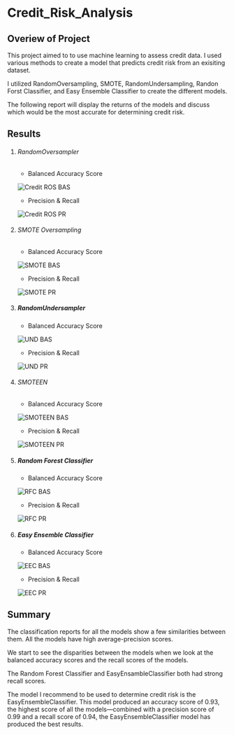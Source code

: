 # Credit_Risk_Analysis

## Overiew of Project

This project aimed to to use machine learning to assess credit data. I used various methods to create a model that predicts credit risk from an exisiting dataset.

I utilized RandomOversampling, SMOTE, RandomUndersampling, Randon Forst Classifier, and Easy Ensemble Classifier to create the different models.

The following report will display the returns of the models and discuss which would be the most accurate for determining credit risk.

## Results

1. ###### RandomOversampler
    - Balanced Accuracy Score

    ![Credit ROS BAS](https://user-images.githubusercontent.com/85756203/139594487-6a7da687-2337-4834-bf85-65abe3546fb2.png)
    - Precision & Recall

    ![Credit ROS PR](https://user-images.githubusercontent.com/85756203/139594497-cab26ced-59a3-488a-be9a-50766edee790.png)
    
2. ###### SMOTE Oversampling
    - Balanced Accuracy Score
    
    ![SMOTE BAS](https://user-images.githubusercontent.com/85756203/139594578-77c22575-6e5c-4b62-b15f-84962dbbbe9d.png)
    
    - Precision & Recall
     
    ![SMOTE PR](https://user-images.githubusercontent.com/85756203/139594581-241e6b08-1042-4132-b5b5-16b0dbb29670.png)

3. ##### RandomUndersampler
    - Balanced Accuracy Score
    
    ![UND BAS](https://user-images.githubusercontent.com/85756203/139594657-eccbc473-1bfa-44d0-b191-ac8f5dd1e577.png)

    - Precision & Recall

    ![UND PR](https://user-images.githubusercontent.com/85756203/139594661-95afc351-ed80-4b67-9d8b-40141c981fb0.png)

4. ###### SMOTEEN
    - Balanced Accuracy Score

    ![SMOTEEN BAS](https://user-images.githubusercontent.com/85756203/139594706-e930e7fc-ab87-455f-836a-9567b1d4b019.png)

    - Precision & Recall

    ![SMOTEEN PR](https://user-images.githubusercontent.com/85756203/139594709-3945861d-f74c-4405-9be4-b3fc4362a932.png)

5. ##### Random Forest Classifier
    - Balanced Accuracy Score

    ![RFC BAS](https://user-images.githubusercontent.com/85756203/139594900-3f820772-ae77-4cd3-a47d-76c5060f0a3d.png)

    - Precision & Recall

    ![RFC PR](https://user-images.githubusercontent.com/85756203/139594905-e6ce0725-b0ca-47f0-9375-3b62e520cd89.png)

6. ##### Easy Ensemble Classifier
    - Balanced Accuracy Score
    
    ![EEC BAS](https://user-images.githubusercontent.com/85756203/139594860-de06e92f-81a3-4d77-9790-b13fb86a930d.png)

    - Precision & Recall
    
    ![EEC PR](https://user-images.githubusercontent.com/85756203/139594865-28caf59d-6a45-49c7-8c38-48be59c92fc3.png)

## Summary

The classification reports for all the models show a few similarities between them. All the models have high average-precision scores.

We start to see the disparities between the models when we look at the balanced accuracy scores and the recall scores of the models.

The Random Forest Classifier and EasyEnsambleClassifier both had strong recall scores.

The model I recommend to be used to determine credit risk is the EasyEnsembleClassifier. This model produced an accuracy score of 0.93, the highest score of all the models—combined with a precision score of 0.99 and a recall score of 0.94, the EasyEnsembleClassifier model has produced the best results. 
